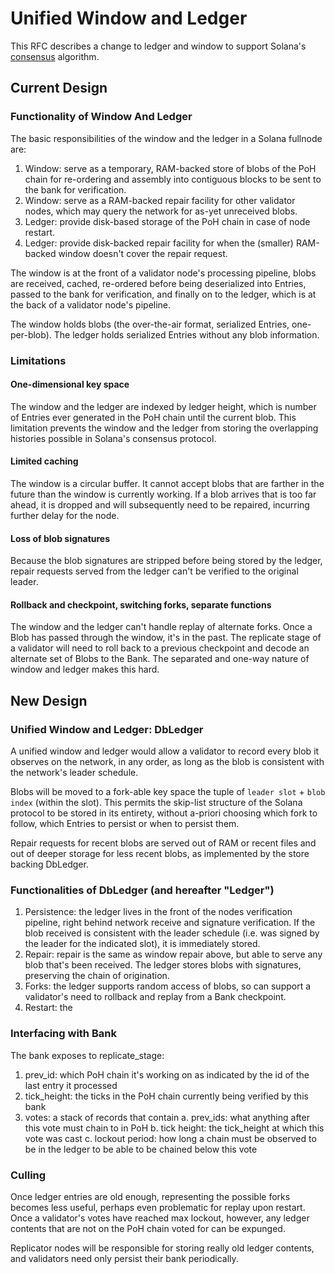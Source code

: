 # Unified Window and Ledger

This RFC describes a change to ledger and window to support Solana's [consensus](0002-consensus.md) algorithm.

## Current Design

### Functionality of Window And Ledger

The basic responsibilities of the window and the ledger in a Solana fullnode are:

 1. Window: serve as a temporary, RAM-backed store of blobs of the PoH chain for re-ordering and assembly into contiguous blocks to be sent to the bank for verification.
 2. Window: serve as a RAM-backed repair facility for other validator nodes, which may query the network for as-yet unreceived blobs.
 3. Ledger: provide disk-based storage of the PoH chain in case of node restart.
 4. Ledger: provide disk-backed repair facility for when the (smaller) RAM-backed window doesn't cover the repair request.

The window is at the front of a validator node's processing pipeline, blobs are received, cached, re-ordered before being deserialized into Entries, passed to the bank for verification, and finally on to the ledger, which is at the back of a validator node's pipeline.

The window holds blobs (the over-the-air format, serialized Entries, one-per-blob).  The ledger holds serialized Entries without any blob information.

### Limitations

#### One-dimensional key space

The window and the ledger are indexed by ledger height, which is number of Entries ever generated in the PoH chain until the current blob.  This limitation prevents the window and the ledger from storing the overlapping histories possible in Solana's consensus protocol.

#### Limited caching

The window is a circular buffer.  It cannot accept blobs that are farther in the future than the window is currently working.  If a blob arrives that is too far ahead, it is dropped and will subsequently need to be repaired, incurring further delay for the node.

#### Loss of blob signatures

Because the blob signatures are stripped before being stored by the ledger, repair requests served from the ledger can't be verified to the original leader.

#### Rollback and checkpoint, switching forks, separate functions

The window and the ledger can't handle replay of alternate forks.  Once a Blob has passed through the window, it's in the past.  The replicate stage of a validator will need to roll back to a previous checkpoint and decode an alternate set of Blobs to the Bank.  The separated and one-way nature of window and ledger makes this hard.

## New Design

### Unified Window and Ledger: DbLedger

A unified window and ledger would allow a validator to record every blob it observes on the network, in any order, as long as the blob is consistent with the network's leader schedule.

Blobs will be moved to a fork-able key space the tuple of `leader slot` + `blob index` (within the slot).  This permits the skip-list structure of the Solana protocol to be stored in its entirety, without a-priori choosing which fork to follow, which Entries to persist or when to persist them.

Repair requests for recent blobs are served out of RAM or recent files and out of deeper storage for less recent blobs, as implemented by the store backing DbLedger.

### Functionalities of DbLedger (and hereafter "Ledger")

1. Persistence: the ledger lives in the front of the nodes verification pipeline, right behind network receive and signature verification.  If the blob received is consistent with the leader schedule (i.e. was signed by the leader for the indicated slot), it is immediately stored.
2. Repair: repair is the same as window repair above, but able to serve any blob that's been received. The ledger stores blobs with signatures, preserving the chain of origination.
3. Forks: the ledger supports random access of blobs, so can support a validator's need to rollback and replay from a Bank checkpoint.
4. Restart: the

### Interfacing with Bank

The bank exposes to replicate_stage:

 1. prev_id: which PoH chain it's working on as indicated by the id of the last entry it processed
 2. tick_height: the ticks in the PoH chain currently being verified by this bank
 4. votes: a stack of records that contain
     a. prev_ids: what anything after this vote must chain to in PoH
     b. tick height: the tick_height at which this vote was cast
     c. lockout period: how long a chain must be observed to be in the ledger to be able to be chained below this vote

### Culling

Once ledger entries are old enough, representing the possible forks becomes less useful, perhaps even problematic for replay upon restart.  Once a validator's votes have reached max lockout, however, any ledger contents that are not on the PoH chain voted for can be expunged.

Replicator nodes will be responsible for storing really old ledger contents, and validators need only persist their bank periodically.
